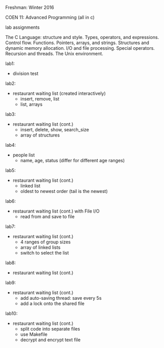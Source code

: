 Freshman: Winter 2016

COEN 11: Advanced Programming (all in c)

lab assignments

The C Language: structure and style. Types, operators, and expressions. Control flow. Functions. Pointers, arrays, and strings. Structures and dynamic memory allocation. I/O and file processing. Special operators. Recursion and threads. The Unix environment.

lab1:
- division test

lab2:
- restaurant waiting list (created interactively)
  - insert, remove, list
  - list, arrays
  
lab3:
- restaurant waiting list (cont.)
  - insert, delete, show, search_size
  - array of structures

lab4:
- people list
  - name, age, status (differ for different age ranges)

lab5:
- restaurant waiting list (cont.)
  - linked list
  - oldest to newest order (tail is the newest)

lab6:
- restaurant waiting list (cont.) with File I/O
  - read from and save to file

lab7:
- restaurant waiting list (cont.)
  - 4 ranges of group sizes
  - array of linked lists
  - switch to select the list
  
lab8:
- restaurant waiting list (cont.)

lab9:
- restaurant waiting list (cont.)
  - add auto-saving thread: save every 5s
  - add a lock onto the shared file

lab10:
- restaurant waiting list (cont.)
  - split code into separate files
  - use Makefile
  - decrypt and encrypt text file
